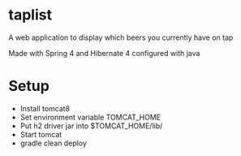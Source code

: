 # taplist
A web application to display which beers you currently have on tap

Made with Spring 4 and Hibernate 4 configured with java

# Setup
 - Install tomcat8
 - Set environment variable TOMCAT_HOME
 - Put h2 driver jar into $TOMCAT_HOME/lib/
 - Start tomcat
 - gradle clean deploy
